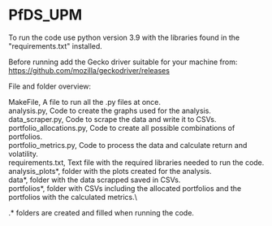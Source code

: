 # PfDS_UPM

To run the code use python version 3.9 with the libraries found in the "requirements.txt" installed.

Before running add the Gecko driver suitable for your machine from: https://github.com/mozilla/geckodriver/releases

File and folder overview:

MakeFile, A file to run all the .py files at once.\
analysis.py, Code to create the graphs used for the analysis.\
data_scraper.py, Code to scrape the data and write it to CSVs.\
portfolio_allocations.py, Code to create all possible combinations of portfolios.\
portfolio_metrics.py, Code to process the data and calculate return and volatility.\
requirements.txt, Text file with the required libraries needed to run the code.\
analysis_plots*, folder with the plots created for the analysis.\
data*, folder with the data scrapped saved in CSVs.\
portfolios*, folder with CSVs including the allocated portfolios and the portfolios with the calculated metrics.\

.* folders are created and filled when running the code.
